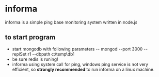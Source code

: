# informa

informa is a simple ping base monitoring system written in node.js

## to start program

  - start mongodb with following parameters
  -- mongod --port 3000 --replSet r1 --dbpath c:\temp\db1
  - be sure redis is runing!
  - informa using system call for ping, windows ping service is not very efficient, so **strongly recommended** to run informa on a linux machine.